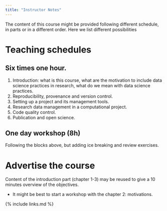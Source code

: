```yaml
---
title: "Instructor Notes"
---
```


The content of this course might be provided following different schedule,
in parts or in a different order.
Here we list different possibilities

# Teaching schedules

## Six times one hour.

1. Introduction: what is this course, what are the motivation to include data science practices in research, what do we mean with data science practices.
2. Reproducibility, provenance and version control.
3. Setting up a project and its management tools.
4. Research data management in a computational project.
5. Code quality control.
6. Publication and open science.

## One day workshop (8h)

Following the blocks above, but adding ice breaking and review exercises.

# Advertise the course

Content of the introduction part (chapter 1-3) may be reused to give a 10 minutes overview of the objectives.

- It might be best to start a workshop with the chapter 2: motivations.

{% include links.md %}
